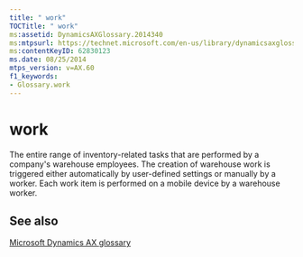 ```yaml
---
title: " work"
TOCTitle: " work"
ms:assetid: DynamicsAXGlossary.2014340
ms:mtpsurl: https://technet.microsoft.com/en-us/library/dynamicsaxglossary.2014340(v=AX.60)
ms:contentKeyID: 62830123
ms.date: 08/25/2014
mtps_version: v=AX.60
f1_keywords:
- Glossary.work
---
```


# work

The entire range of inventory-related tasks that are performed by a company's warehouse employees. The creation of warehouse work is triggered either automatically by user-defined settings or manually by a worker. Each work item is performed on a mobile device by a warehouse worker.

## See also

[Microsoft Dynamics AX glossary](glossary/microsoft-dynamics-ax-glossary.md)

  


